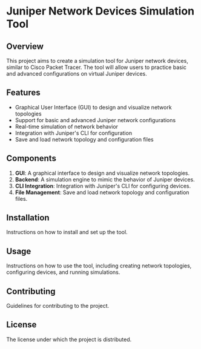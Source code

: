 # Juniper Network Devices Simulation Tool

## Overview

This project aims to create a simulation tool for Juniper network devices, similar to Cisco Packet Tracer. The tool will allow users to practice basic and advanced configurations on virtual Juniper devices.

## Features

- Graphical User Interface (GUI) to design and visualize network topologies
- Support for basic and advanced Juniper network configurations
- Real-time simulation of network behavior
- Integration with Juniper's CLI for configuration
- Save and load network topology and configuration files

## Components

1. **GUI**: A graphical interface to design and visualize network topologies.
2. **Backend**: A simulation engine to mimic the behavior of Juniper devices.
3. **CLI Integration**: Integration with Juniper's CLI for configuring devices.
4. **File Management**: Save and load network topology and configuration files.

## Installation

Instructions on how to install and set up the tool.

## Usage

Instructions on how to use the tool, including creating network topologies, configuring devices, and running simulations.

## Contributing

Guidelines for contributing to the project.

## License

The license under which the project is distributed.
